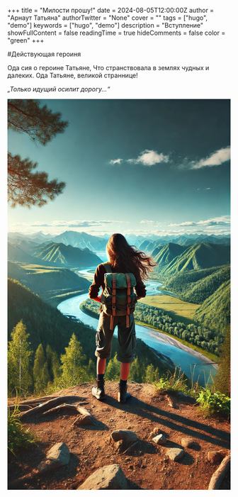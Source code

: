 
+++
title = "Милости прошу!"
date = 2024-08-05T12:00:00Z
author = "Арнаут Татьяна"
authorTwitter = "None"
cover = ""
tags = ["hugo", "demo"]
keywords = ["hugo", "demo"]
description = "Вступление"
showFullContent = false
readingTime = true
hideComments = false
color = "green"
+++

#Действующая героиня

Ода сия о героине Татьяне, Что странствовала в землях чудных и далеких. Ода Татьяне, великой страннице!

_„Только идущий осилит дорогу...“_

![_„Только идущий осилит дорогу...“_](Converted_00509cce-207d-48f2-b03d-9b6c472e7112.jpeg)
